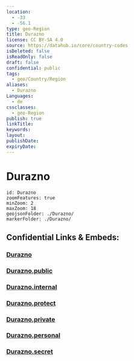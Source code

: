 ```yaml
---
location:
  - -33
  - -56.1
type: geo-Region
title: Durazno
license: CC BY-SA 4.0
source: https://datahub.io/core/country-codes
isDeleted: false
isReadOnly: false
draft: false
confidential: public
tags:
  - geo/Country/Region
aliases:
  - Durazno
Languages:
  - de
cssclasses:
  - geo-Region
publish: true
linkTitle:
keywords:
layout:
publishDate:
expiryDate:
---
```


# Durazno

```leaflet
id: Durazno
zoomFeatures: true 
minZoom: 2 
maxZoom: 18
geojsonFolder: ./Durazno/
markerFolder: ./Durazno/
```


## Confidential Links & Embeds: 

### [Durazno](/_Standards/Earth/Continent/America~South/Uruguay/departments~Uruguay/Durazno.md) 

### [Durazno.public](/_public/Earth/Continent/America~South/Uruguay/departments~Uruguay/Durazno.public.md) 

### [Durazno.internal](/_internal/Earth/Continent/America~South/Uruguay/departments~Uruguay/Durazno.internal.md) 

### [Durazno.protect](/_protect/Earth/Continent/America~South/Uruguay/departments~Uruguay/Durazno.protect.md) 

### [Durazno.private](/_private/Earth/Continent/America~South/Uruguay/departments~Uruguay/Durazno.private.md) 

### [Durazno.personal](/_personal/Earth/Continent/America~South/Uruguay/departments~Uruguay/Durazno.personal.md) 

### [Durazno.secret](/_secret/Earth/Continent/America~South/Uruguay/departments~Uruguay/Durazno.secret.md)

